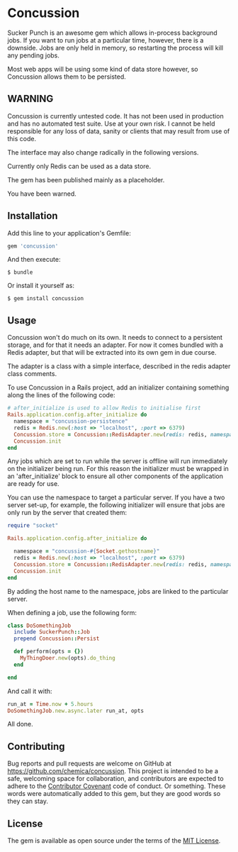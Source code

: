 # Concussion

Sucker Punch is an awesome gem which allows in-process background jobs. If you want to run jobs at a particular time,
however, there is a downside. Jobs are only held in memory, so restarting the process will kill any pending jobs.

Most web apps will be using some kind of data store however, so Concussion allows them to be persisted.

## WARNING

Concussion is currently untested code. It has not been used in production and has no automated test suite. Use at your 
own risk. I cannot be held responsible for any loss of data, sanity or clients that may result from use of this code.

The interface may also change radically in the following versions.

Currently only Redis can be used as a data store.

The gem has been published mainly as a placeholder.

You have been warned.

## Installation

Add this line to your application's Gemfile:

```ruby
gem 'concussion'
```

And then execute:

    $ bundle

Or install it yourself as:

    $ gem install concussion

## Usage

Concussion won't do much on its own. It needs to connect to a persistent storage, and for that it needs an adapter. For
now it comes bundled with a Redis adapter, but that will be extracted into its own gem in due course.

The adapter is a class with a simple interface, described in the redis adapter class comments.

To use Concussion in a Rails project, add an initializer containing something along the lines of the following code:

```ruby
# after_initialize is used to allow Redis to initialise first
Rails.application.config.after_initialize do
  namespace = "concussion-persistence"
  redis = Redis.new(:host => "localhost", :port => 6379)
  Concussion.store = Concussion::RedisAdapter.new(redis: redis, namespace: namespace)
  Concussion.init
end
```
 
Any jobs which are set to run while the server is offline will run immediately on the initializer being run. For 
this reason the initializer must be wrapped in an 'after_initialize' block to ensure all other components of the 
application are ready for use.

You can use the namespace to target a particular server. If you have a two server set-up, for example, the following 
initializer will ensure that jobs are only run by the server that created them:

```ruby
require "socket"

Rails.application.config.after_initialize do

  namespace = "concussion-#{Socket.gethostname}"
  redis = Redis.new(:host => "localhost", :port => 6379)
  Concussion.store = Concussion::RedisAdapter.new(redis: redis, namespace: namespace)
  Concussion.init
end
```

By adding the host name to the namespace, jobs are linked to the particular server.


When defining a job, use the following form:

```ruby
class DoSomethingJob
  include SuckerPunch::Job
  prepend Concussion::Persist

  def perform(opts = {})
    MyThingDoer.new(opts).do_thing
  end

end
```

And call it with:

```ruby
run_at = Time.now + 5.hours
DoSomethingJob.new.async.later run_at, opts
```

All done.


## Contributing

Bug reports and pull requests are welcome on GitHub at https://github.com/chemica/concussion. This project is 
intended to be a safe, welcoming space for collaboration, and contributors are expected to adhere to the 
[Contributor Covenant](contributor-covenant.org) code of conduct. Or something. These words were automatically
added to this gem, but they are good words so they can stay.


## License

The gem is available as open source under the terms of the [MIT License](http://opensource.org/licenses/MIT).
